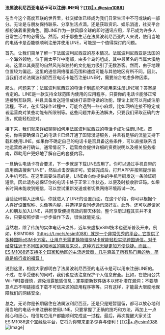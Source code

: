 **法属波利尼西亚电话卡可以注册LINE吗？[[TG💪+ @esim1088](https://t.me/s/esim1088)]**

在当今这个高度互联的世界里，社交媒体已经成为我们日常生活中不可或缺的一部分。无论是与朋友保持联系、分享生活点滴，还是获取资讯、娱乐消遣，社交平台都扮演着重要角色。而LINE作为一款风靡全球的即时通讯应用，早已成为许多人日常生活中的必需品。然而，对于那些生活在法属波利尼西亚的人来说，使用当地的电话卡是否能够顺利注册并使用LINE，可能是一个值得探讨的问题。

首先，让我们简单了解一下法属波利尼西亚的基本情况。法属波利尼西亚是法国的一个海外领地，位于南太平洋中南部，由多个岛屿组成，其中最著名的当属大溪地岛。这里以其美丽的自然风光和独特的文化魅力吸引了无数游客。然而，由于地理位置较为偏远，这里的通信网络覆盖范围和速度可能与其他地区有所不同。因此，当我们讨论法属波利尼西亚电话卡能否注册LINE时，需要综合考虑多种因素。

那么，问题来了：法属波利尼西亚的电话卡到底能不能用来注册LINE呢？答案是肯定的。LINE是一款支持全球范围内使用的应用程序，只要你的电话卡能够正常连接到互联网，并且具备发送短信或拨打语音电话的功能，理论上就可以完成注册流程。不过，在实际操作过程中，可能会遇到一些小麻烦，比如网络连接不稳定或者运营商对某些功能有所限制等。这些问题并非无法解决，只要我们采取正确的方法，就能轻松应对。

接下来，我们就来详细聊聊如何用法属波利尼西亚的电话卡成功注册LINE。首先，你需要确保自己的电话卡已经开通了国际漫游服务，并且有足够的流量支持下载和使用LINE。如果你不确定自己的电话卡是否具备这些条件，可以直接联系当地运营商进行确认。通常情况下，运营商会提供详细的资费说明以及相关服务指南，帮助用户更好地了解自己的套餐内容。

一旦确认电话卡符合要求，下一步就是下载LINE应用了。你可以通过手机自带的应用商店搜索“LINE”，然后点击安装即可。安装完成后，打开APP并按照提示输入手机号码。在这里需要注意的是，LINE会向你提供的手机号码发送一条验证码短信，因此请务必保证你的电话卡处于正常工作状态，以便及时接收验证码。如果长时间未能收到短信，可以尝试重新发送或者切换网络环境再试一次。

当验证码输入正确后，你就进入了LINE的设置页面。在这个阶段，你可以根据个人喜好设置昵称、头像等内容，并选择是否同步通讯录好友。此外，还可以邀请家人和朋友加入LINE，共同享受便捷高效的聊天体验。整个注册过程其实并不复杂，只要按照步骤一步步操作下去，很快就能完成。

当然啦，除了传统的实体电话卡之外，近年来虚拟eSIM技术也逐渐普及开来。例如，ESIM1088（https://t.me/s/esim1088）就是一个非常优秀的平台，它提供了多种国际eSIM卡方案，让用户无需更换物理SIM卡就能轻松实现跨国通信。对于经常往返于不同国家和地区的朋友来说，这种方式无疑更加方便快捷。而且，ESIM1088还支持多个国家和地区的主流运营商，几乎涵盖了所有热门目的地，简直是旅行者的福音！

说到这里，相信大家都明白了法属波利尼西亚的电话卡是可以用来注册LINE的。不过，在享受便利的同时，我们也应该注意保护个人信息安全。比如，在使用公共Wi-Fi时要谨慎，避免泄露敏感信息；定期更新软件版本以修补潜在漏洞；不要随意点击不明链接或下载不可信来源的应用程序等等。只有这样，才能最大限度地保障我们的网络安全。

总之，无论你是长期居住在法属波利尼西亚，还是只是短暂逗留，都可以放心地利用当地的电话卡来注册和使用LINE。只要掌握了正确的技巧和方法，再加上一点耐心和细心，相信每位用户都能顺利完成这一过程。最后，再次提醒大家关注ESIM1088这个宝藏级平台，它将为你带来更多惊喜与便利！[[TG💪+ @esim1088](https://t.me/s/esim1088) ![Image](https://i.postimg.cc/4NQfJmqS/Snipaste-2025-05-13-00-14-12.png)]
